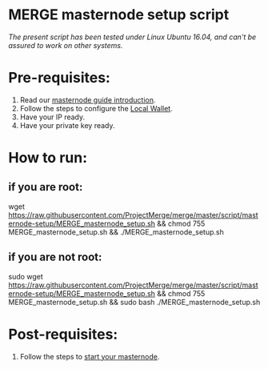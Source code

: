 # MERGE masternode setup script

<i>The present script has been tested under Linux Ubuntu 16.04, and can't be assured to work on other systems.</i>

# Pre-requisites:
1. Read our [masternode guide introduction](https://kb.projectmerge.org/guides/wallet/masternodes#setup-a-merge-masternode).
2. Follow the steps to configure the [Local Wallet](https://kb.projectmerge.org/guides/wallet/masternodes#local-wallet).
3. Have your IP ready.
4. Have your private key ready.

# How to run:
## if you are root:
wget https://raw.githubusercontent.com/ProjectMerge/merge/master/script/masternode-setup/MERGE_masternode_setup.sh && chmod 755 MERGE_masternode_setup.sh && ./MERGE_masternode_setup.sh
## if you are not root:
sudo wget https://raw.githubusercontent.com/ProjectMerge/merge/master/script/masternode-setup/MERGE_masternode_setup.sh && chmod 755 MERGE_masternode_setup.sh && sudo bash ./MERGE_masternode_setup.sh

# Post-requisites:
1. Follow the steps to [start your masternode](https://kb.projectmerge.org/guides/wallet/masternodes#start-your-masternode).
